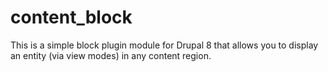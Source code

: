 # content_block
This is a simple block plugin module for Drupal 8 that allows you to display an entity (via view modes) in any content region.
